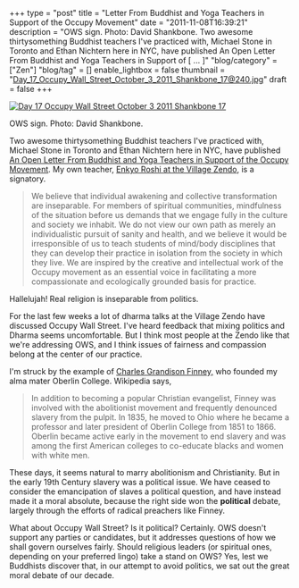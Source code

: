 +++
type = "post"
title = "Letter From Buddhist and Yoga Teachers in Support of the Occupy Movement"
date = "2011-11-08T16:39:21"
description = "OWS sign. Photo: David Shankbone. Two awesome thirtysomething Buddhist teachers I've practiced with, Michael Stone in Toronto and Ethan Nichtern here in NYC, have published An Open Letter From Buddhist and Yoga Teachers in Support of [ ... ]"
"blog/category" = ["Zen"]
"blog/tag" = []
enable_lightbox = false
thumbnail = "Day_17_Occupy_Wall_Street_October_3_2011_Shankbone_17@240.jpg"
draft = false
+++

<p><a href="http://commons.wikimedia.org/wiki/File:Day_17_Occupy_Wall_Street_October_3_2011_Shankbone_17.JPG"><img style="display:block; margin-left:auto; margin-right:auto;" src="Day_17_Occupy_Wall_Street_October_3_2011_Shankbone_17.jpg" title="Day 17 Occupy Wall Street October 3 2011 Shankbone 17" /></a></p>
<p>OWS sign. Photo: David Shankbone.</p>
<p>Two awesome thirtysomething Buddhist teachers I've practiced with,
Michael Stone in Toronto and Ethan Nichtern here in NYC, have published
<a href="http://www.huffingtonpost.com/ethan-nichtern/buddhist-support-occupy-wall-street_b_1078689.html">An Open Letter From Buddhist and Yoga Teachers in Support of the Occupy
Movement</a>.
My own teacher, <a href="http://villagezendo.org/teachers/roshi-enkyo-ohara/">Enkyo Roshi at the Village
Zendo</a>, is a
signatory.</p>
<blockquote>
<p>We believe that individual awakening and collective transformation are
inseparable. For members of spiritual communities, mindfulness of the
situation before us demands that we engage fully in the culture and
society we inhabit. We do not view our own path as merely an
individualistic pursuit of sanity and health, and we believe it would
be irresponsible of us to teach students of mind/body disciplines that
they can develop their practice in isolation from the society in which
they live. We are inspired by the creative and intellectual work of
the Occupy movement as an essential voice in facilitating a more
compassionate and ecologically grounded basis for practice.</p>
</blockquote>
<p>Hallelujah! Real religion is inseparable from politics.</p>
<p>For the last few weeks a lot of dharma talks at the Village Zendo have
discussed Occupy Wall Street. I've heard feedback that mixing politics
and Dharma seems uncomfortable. But I think most people at the Zendo
like that we're addressing OWS, and I think issues of fairness and
compassion belong at the center of our practice.</p>
<p>I'm struck by the example of <a href="http://en.wikipedia.org/wiki/Charles_Grandison_Finney">Charles Grandison
Finney,</a> who
founded my alma mater Oberlin College. Wikipedia says,</p>
<blockquote>
<p>In addition to becoming a popular Christian evangelist, Finney was
involved with the abolitionist movement and frequently denounced
slavery from the pulpit. In 1835, he moved to Ohio where he became a
professor and later president of Oberlin College from 1851 to 1866.
Oberlin became active early in the movement to end slavery and was
among the first American colleges to co-educate blacks and women with
white men.</p>
</blockquote>
<p>These days, it seems natural to marry abolitionism and Christianity. But
in the early 19th Century slavery was a political issue. We have ceased
to consider the emancipation of slaves a political question, and have
instead made it a moral absolute, because the right side won the
<strong>political</strong> debate, largely through the efforts of radical preachers
like Finney.</p>
<p>What about Occupy Wall Street? Is it political? Certainly. OWS doesn't
support any parties or candidates, but it addresses questions of how we
shall govern ourselves fairly. Should religious leaders (or spiritual
ones, depending on your preferred lingo) take a stand on OWS? Yes, lest
we Buddhists discover that, in our attempt to avoid politics, we sat out
the great moral debate of our decade.</p>
    